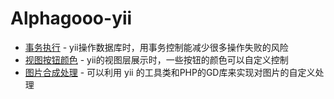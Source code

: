 # Alphagooo-yii


- [事务执行](files/事务执行.md) - yii操作数据库时，用事务控制能减少很多操作失败的风险
- [视图按钮颜色](files/视图按钮颜色.md) - yii的视图层展示时，一些按钮的颜色可以自定义控制
- [图片合成处理](files/图片合成处理.md) - 可以利用 yii 的工具类和PHP的GD库来实现对图片的自定义处理